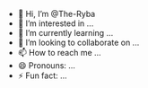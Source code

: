- 👋 Hi, I’m @The-Ryba
- 👀 I’m interested in ...
- 🌱 I’m currently learning ...
- 💞️ I’m looking to collaborate on ...
- 📫 How to reach me ...
- 😄 Pronouns: ...
- ⚡ Fun fact: ...

<!---
The-Ryba/The-Ryba is a ✨ special ✨ repository because its `README.md` (this file) appears on your GitHub profile.
You can click the Preview link to take a look at your changes.
--->
